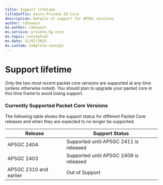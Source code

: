 ```yaml
---
title: Support lifetime 
titleSuffix: Azure Private 5G Core
description: Details of support for AP5GC versions.
author: robswain
ms.author: robswain
ms.service: private-5g-core
ms.topic: conceptual
ms.date: 11/07/2023
ms.custom: template-concept
---
```


# Support lifetime

Only the two most recent packet core versions are supported at any time (unless otherwise noted). You should plan to upgrade your packet core in this time frame to avoid losing support.

### Currently Supported Packet Core Versions
The following table shows the support status for different Packet Core releases and when they are expected to no longer be supported.

| Release | Support Status |
|---------|----------------|
| AP5GC 2404 | Supported until AP5GC 2411 is released |
| AP5GC 2403 | Supported until AP5GC 2408 is released |
| AP5GC 2310 and earlier | Out of Support |
